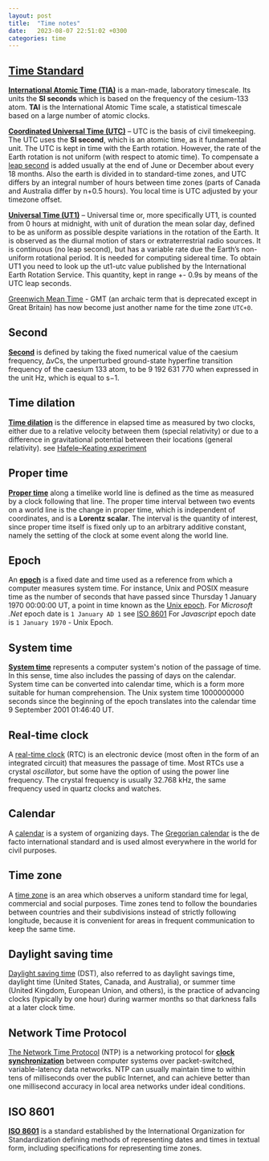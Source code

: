 ```yaml
---
layout: post
title:  "Time notes"
date:   2023-08-07 22:51:02 +0300
categories: time
---
```


## [Time Standard](https://en.wikipedia.org/wiki/Time_standard) 

[**International Atomic Time (TIA)**](https://en.wikipedia.org/wiki/International_Atomic_Time) is a man-made, laboratory timescale. Its units the **SI seconds** which is based on the frequency of the cesium-133 atom. **TAI** is the International Atomic Time scale, a statistical timescale based on a large number of atomic clocks.

[**Coordinated Universal Time (UTC)**](https://en.wikipedia.org/wiki/Coordinated_Universal_Time) – UTC is the basis of civil timekeeping. The UTC uses the **SI second**, which is an atomic time, as it fundamental unit. The UTC is kept in time with the Earth rotation. However, the rate of the Earth rotation is not uniform (with respect to atomic time). To compensate a [leap second](https://www.nist.gov/pml/time-and-frequency-division/time-realization/leap-seconds) is added usually at the end of June or December about every 18 months.
Also the earth is divided in to standard-time zones, and UTC differs by an integral number of hours between time zones (parts of Canada and Australia differ by n+0.5 hours). You local time is UTC adjusted by your timezone offset.

[**Universal Time (UT1)**](https://en.wikipedia.org/wiki/Universal_Time) – Universal time or, more specifically UT1, is counted from 0 hours at midnight, with unit of duration the mean solar day, defined to be as uniform as possible despite variations in the rotation of the Earth. It is observed as the diurnal motion of stars or
extraterrestrial radio sources. It is continuous (no leap second), but has a variable rate due the Earth’s non-uniform rotational period. It is needed for computing sidereal time. To obtain UT1 you need to look up the ut1-utc value published by the International Earth Rotation Service. This quantity, kept in range +- 0.9s by means of the UTC leap seconds. 

[Greenwich Mean Time](https://en.wikipedia.org/wiki/Greenwich_Mean_Time) - GMT (an archaic term that is deprecated except in Great Britain) has now become just another name for the time zone `UTC+0`.

## Second 

[**Second**](https://en.wikipedia.org/wiki/Second) is defined by taking the fixed numerical value of the caesium frequency, ΔνCs, the unperturbed ground-state hyperfine transition frequency of the caesium 133 atom, to be 9 192 631 770 when expressed in the unit Hz, which is equal to s−1.

## Time dilation

[**Time dilation**](https://en.wikipedia.org/wiki/Time_dilation) is the difference in elapsed time as measured by two clocks, either due to a relative velocity between them (special relativity) or due to a difference in gravitational potential between their locations (general relativity). 
see [Hafele–Keating experiment](https://en.wikipedia.org/wiki/Hafele%E2%80%93Keating_experiment)

## Proper time

[**Proper time**](https://en.wikipedia.org/wiki/Proper_time) along a timelike world line is defined as the time as measured by a clock following that line. The proper time interval between two events on a world line is the change in proper time, which is independent of coordinates, and is a **Lorentz scalar**. The interval is the quantity of interest, since proper time itself is fixed only up to an arbitrary additive constant, namely the setting of the clock at some event along the world line.

## Epoch
An [**epoch**](https://en.wikipedia.org/wiki/Epoch_(computing)) is a fixed date and time used as a reference from which a computer measures system time. For instance, Unix and POSIX measure time as the number of seconds that have passed since Thursday 1 January 1970 00:00:00 UT, a point in time known as the [Unix epoch](https://en.wikipedia.org/wiki/Unix_time).
For *Microsoft .Net* epoch date is `1 January AD 1` see [ISO 8601](https://en.wikipedia.org/wiki/ISO_8601)
For *Javascript* epoch date is `1 January 1970` - Unix Epoch.


## System time
[**System time**](https://en.wikipedia.org/wiki/System_time) represents a computer system's notion of the passage of time. In this sense, time also includes the passing of days on the calendar.
System time can be converted into calendar time, which is a form more suitable for human comprehension. 
The Unix system time 1000000000 seconds since the beginning of the epoch translates into the calendar time 9 September 2001 01:46:40 UT. 

## Real-time clock
A [real-time clock](https://en.wikipedia.org/wiki/Real-time_clock) (RTC) is an electronic device (most often in the form of an integrated circuit) that measures the passage of time. Most RTCs use a crystal *oscillator*, but some have the option of using the power line frequency. The crystal frequency is usually 32.768 kHz, the same frequency used in quartz clocks and watches.

## Calendar

A [calendar](https://en.wikipedia.org/wiki/Calendar) is a system of organizing days. 
The [Gregorian calendar](https://en.wikipedia.org/wiki/Gregorian_calendar) is the de facto international standard and is used almost everywhere in the world for civil purposes.

## Time zone

A [time zone](https://en.wikipedia.org/wiki/Time_zone) is an area which observes a uniform standard time for legal, commercial and social purposes. Time zones tend to follow the boundaries between countries and their subdivisions instead of strictly following longitude, because it is convenient for areas in frequent communication to keep the same time.

## Daylight saving time
[Daylight saving time](https://en.wikipedia.org/wiki/Daylight_saving_time) (DST), also referred to as daylight savings time, daylight time (United States, Canada, and Australia), or summer time (United Kingdom, European Union, and others), is the practice of advancing clocks (typically by one hour) during warmer months so that darkness falls at a later clock time.

## Network Time Protocol
[The Network Time Protocol](https://en.wikipedia.org/wiki/Network_Time_Protocol) (NTP) is a networking protocol for [**clock synchronization**](https://en.wikipedia.org/wiki/Clock_synchronization) between computer systems over packet-switched, variable-latency data networks. 
NTP can usually maintain time to within tens of milliseconds over the public Internet, and can achieve better than one millisecond accuracy in local area networks under ideal conditions.

## ISO 8601
[**ISO 8601**](https://en.wikipedia.org/wiki/ISO_8601) is a standard established by the International Organization for Standardization defining methods of representing dates and times in textual form, including specifications for representing time zones. 